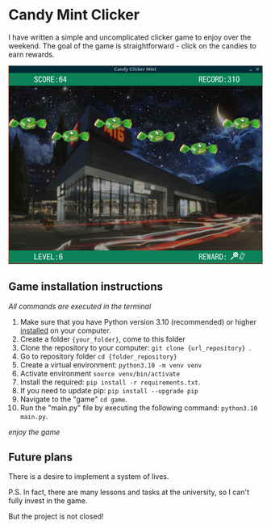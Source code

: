 # Candy Mint Clicker

I have written a simple and uncomplicated clicker game to enjoy over the weekend. 
The goal of the game is straightforward - click on the candies to earn rewards.

![screenshot](img/screenshot-ccm.png)

## Game installation instructions

_All commands are executed in the terminal_

1. Make sure that you have Python version 3.10 (recommended) or higher [installed](https://realpython.com/installing-python/) on your computer.
2. Create a folder `{your_folder}`, come to this folder
3. Clone the repository to your computer: `git clone {url_repository} `.
4. Go to repository folder `cd {folder_repository}`
5. Create a virtual environment: `python3.10 -m venv venv`
6. Activate environment `source venv/bin/activate`
7. Install the required: `pip install -r requirements.txt`.
8. If you need to update pip: `pip install --upgrade pip`
9. Navigate to the "game" `cd game`.
10. Run the "main.py" file by executing the following command: `python3.10 main.py`.

_enjoy the game_

## Future plans

There is a desire to implement a system of lives.

P.S.
In fact, there are many lessons and tasks at the university, so I can't fully invest in the game.

But the project is not closed!